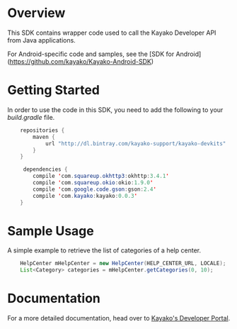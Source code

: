 
# Overview

This SDK contains wrapper code used to call the Kayako Developer API from Java applications.

For Android-specific code and samples, see the [SDK for Android] (https://github.com/kayako/Kayako-Android-SDK)

# Getting Started

In order to use the code in this SDK, you need to add the following to your _build.gradle_ file. 

```java
    repositories {
        maven { 
            url "http://dl.bintray.com/kayako-support/kayako-devkits"    
        }
    }

     dependencies {
        compile 'com.squareup.okhttp3:okhttp:3.4.1'
        compile 'com.squareup.okio:okio:1.9.0'
        compile 'com.google.code.gson:gson:2.4'
        compile 'com.kayako:kayako:0.0.3'
    }
```

# Sample Usage

A simple example to retrieve the list of categories of a help center.

```java
    HelpCenter mHelpCenter = new HelpCenter(HELP_CENTER_URL, LOCALE);
    List<Category> categories = mHelpCenter.getCategories(0, 10); 
```

# Documentation

For a more detailed documentation, head over to [Kayako's Developer Portal](https://developer.kayako.com/sdk/java/integration_guide/).


